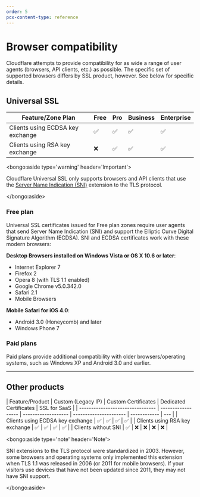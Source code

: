 ```yaml
---
order: 5
pcx-content-type: reference
---
```


# Browser compatibility

Cloudflare attempts to provide compatibility for as wide a range of user agents (browsers, API clients, etc.) as possible. The specific set of supported browsers differs by SSL product, however. See below for specific details.

## Universal SSL

| Feature/Zone Plan                | Free | Pro | Business | Enterprise |
| -------------------------------- | ---- | --- | -------- | ---------- |
| Clients using ECDSA key exchange | ✅   | ✅  | ✅       | ✅         |
| Clients using RSA key exchange   | ❌   | ✅  | ✅       | ✅         |

<bongo:aside type='warning' header='Important'>

Cloudflare Universal SSL only supports browsers and API clients that use the [Server Name Indication (SNI)](https://www.cloudflare.com/learning/ssl/what-is-sni/) extension to the TLS protocol.

</bongo:aside>

### Free plan

Universal SSL certificates issued for Free plan zones require user agents that send Server Name Indication (SNI) and support the Elliptic Curve Digital Signature Algorithm (ECDSA). SNI and ECDSA certificates work with these modern browsers:

**Desktop Browsers installed on Windows Vista or OS X 10.6 or later**:

- Internet Explorer 7
- Firefox 2
- Opera 8 (with TLS 1.1 enabled)
- Google Chrome v5.0.342.0
- Safari 2.1
- Mobile Browsers

**Mobile Safari for iOS 4.0**:

- Android 3.0 (Honeycomb) and later
- Windows Phone 7

### Paid plans

Paid plans provide additional compatibility with older browsers/operating systems, such as Windows XP and Android 3.0 and earlier.

---

## Other products

| Feature/Product                  | Custom (Legacy IP) | Custom Certificates | Dedicated Certificates | SSL for SaaS |
| -------------------------------- | ------------------ | ------------------- | ---------------------- | ------------ | --- |
| Clients using ECDSA key exchange | ✅                 | ✅                  | ✅                     | ✅           |
| Clients using RSA key exchange   | ✅                 | ✅                  | ✅                     | ✅           |
| Clients without SNI              | ✅                 | ❌                  | ❌                     | ❌           | ❌  |

<bongo:aside type='note' header='Note'>

SNI extensions to the TLS protocol were standardized in 2003. However, some browsers and operating systems only implemented this extension when TLS 1.1 was released in 2006 (or 2011 for mobile browsers). If your visitors use devices that have not been updated since 2011, they may not have SNI support.

</bongo:aside>
